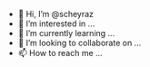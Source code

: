 - 👋 Hi, I’m @scheyraz
- 👀 I’m interested in ...
- 🌱 I’m currently learning ...
- 💞️ I’m looking to collaborate on ...
- 📫 How to reach me ...

<!---
scheyraz/scheyraz is a ✨ special ✨ repository because its `README.md` (this file) appears on your GitHub profile.
You can click the Preview link to take a look at your changes.
--->

